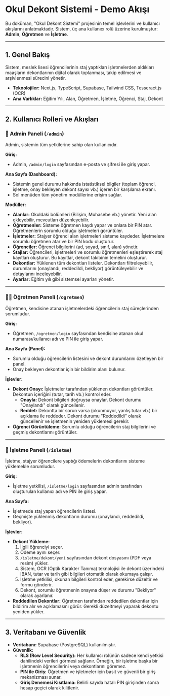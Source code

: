 # Okul Dekont Sistemi - Demo Akışı

Bu doküman, "Okul Dekont Sistemi" projesinin temel işlevlerini ve kullanıcı akışlarını anlatmaktadır. Sistem, üç ana kullanıcı rolü üzerine kurulmuştur: **Admin**, **Öğretmen** ve **İşletme**.

---

## 1. Genel Bakış

Sistem, meslek lisesi öğrencilerinin staj yaptıkları işletmelerden aldıkları maaşların dekontlarının dijital olarak toplanması, takip edilmesi ve arşivlenmesi sürecini yönetir.

- **Teknolojiler:** Next.js, TypeScript, Supabase, Tailwind CSS, Tesseract.js (OCR)
- **Ana Varlıklar:** Eğitim Yılı, Alan, Öğretmen, İşletme, Öğrenci, Staj, Dekont

---

## 2. Kullanıcı Rolleri ve Akışları

### 👤 Admin Paneli (`/admin`)

Admin, sistemin tüm yetkilerine sahip olan kullanıcıdır.

**Giriş:**
- Admin, `/admin/login` sayfasından e-posta ve şifresi ile giriş yapar.

**Ana Sayfa (Dashboard):**
- Sistemin genel durumu hakkında istatistiksel bilgiler (toplam öğrenci, işletme, onay bekleyen dekont sayısı vb.) içeren bir karşılama ekranı.
- Sol menüden tüm yönetim modüllerine erişim sağlar.

**Modüller:**
- **Alanlar:** Okuldaki bölümleri (Bilişim, Muhasebe vb.) yönetir. Yeni alan ekleyebilir, mevcutları düzenleyebilir.
- **Öğretmenler:** Sisteme öğretmen kaydı yapar ve onlara bir PIN atar. Öğretmenlerin sorumlu olduğu işletmeleri görüntüler.
- **İşletmeler:** Stajyer öğrenci alan işletmeleri sisteme kaydeder. İşletmelere sorumlu öğretmen atar ve bir PIN kodu oluşturur.
- **Öğrenciler:** Öğrenci bilgilerini (ad, soyad, sınıf, alan) yönetir.
- **Stajlar:** Öğrencileri, işletmeleri ve sorumlu öğretmenleri eşleştirerek staj kayıtları oluşturur. Bu kayıtlar, dekont takibinin temelini oluşturur.
- **Dekontlar:** Yüklenen tüm dekontları listeler. Dekontları filtreleyebilir, durumlarını (onaylandı, reddedildi, bekliyor) görüntüleyebilir ve detaylarını inceleyebilir.
- **Ayarlar:** Eğitim yılı gibi sistemsel ayarları yönetir.

---

### 👨‍🏫 Öğretmen Paneli (`/ogretmen`)

Öğretmen, kendisine atanan işletmelerdeki öğrencilerin staj süreçlerinden sorumludur.

**Giriş:**
- Öğretmen, `/ogretmen/login` sayfasından kendisine atanan okul numarası/kullanıcı adı ve PIN ile giriş yapar.

**Ana Sayfa (Panel):**
- Sorumlu olduğu öğrencilerin listesini ve dekont durumlarını özetleyen bir panel.
- Onay bekleyen dekontlar için bir bildirim alanı bulunur.

**İşlevler:**
- **Dekont Onayı:** İşletmeler tarafından yüklenen dekontları görüntüler. Dekontun içeriğini (tutar, tarih vb.) kontrol eder.
  - **Onayla:** Dekont bilgileri doğruysa onaylar. Dekont durumu "Onaylandı" olarak güncellenir.
  - **Reddet:** Dekontta bir sorun varsa (okunmuyor, yanlış tutar vb.) bir açıklama ile reddeder. Dekont durumu "Reddedildi" olarak güncellenir ve işletmenin yeniden yüklemesi gerekir.
- **Öğrenci Görüntüleme:** Sorumlu olduğu öğrencilerin staj bilgilerini ve geçmiş dekontlarını görüntüler.

---

### 🏢 İşletme Paneli (`/isletme`)

İşletme, stajyer öğrencilere yaptığı ödemelerin dekontlarını sisteme yüklemekle sorumludur.

**Giriş:**
- İşletme yetkilisi, `/isletme/login` sayfasından admin tarafından oluşturulan kullanıcı adı ve PIN ile giriş yapar.

**Ana Sayfa:**
- İşletmede staj yapan öğrencilerin listesi.
- Geçmişte yüklenmiş dekontların durumu (onaylandı, reddedildi, bekliyor).

**İşlevler:**
- **Dekont Yükleme:**
  1. İlgili öğrenciyi seçer.
  2. Ödeme ayını seçer.
  3. `/isletme/dekont/yeni` sayfasından dekont dosyasını (PDF veya resim) yükler.
  4. Sistem, OCR (Optik Karakter Tanıma) teknolojisi ile dekont üzerindeki IBAN, tutar ve tarih gibi bilgileri otomatik olarak okumaya çalışır.
  5. İşletme yetkilisi, okunan bilgileri kontrol eder, gerekirse düzeltir ve formu gönderir.
  6. Dekont, sorumlu öğretmenin onayına düşer ve durumu "Bekliyor" olarak ayarlanır.
- **Reddedilen Dekontlar:** Öğretmen tarafından reddedilen dekontlar için bildirim alır ve açıklamasını görür. Gerekli düzeltmeyi yaparak dekontu yeniden yükler.

---

## 3. Veritabanı ve Güvenlik

- **Veritabanı:** Supabase (PostgreSQL) kullanılmıştır.
- **Güvenlik:**
  - **RLS (Row Level Security):** Her kullanıcı rolünün sadece kendi yetkisi dahilindeki verileri görmesi sağlanır. Örneğin, bir işletme başka bir işletmenin öğrencilerini veya dekontlarını göremez.
  - **PIN ile Giriş:** Öğretmen ve işletmeler için basit ve güvenli bir giriş mekanizması sunar.
  - **Giriş Denemesi Kısıtlama:** Belirli sayıda hatalı PIN girişinden sonra hesap geçici olarak kilitlenir.